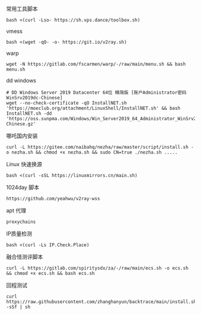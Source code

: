 
常用工具脚本
```
bash <(curl -Lso- https://sh.vps.dance/toolbox.sh)
```

vmess
```
bash <(wget -qO- -o- https://git.io/v2ray.sh)
```

warp
```
wget -N https://gitlab.com/fscarmen/warp/-/raw/main/menu.sh && bash menu.sh
```

dd windows
```
# DD Windows Server 2019 Datacenter 64位 精简版 [账户Administrator密码WinSrv2019dc-Chinese]
wget --no-check-certificate -qO InstallNET.sh 'https://moeclub.org/attachment/LinuxShell/InstallNET.sh' && bash InstallNET.sh -dd 'https://oss.sunpma.com/Windows/Win_Server2019_64_Administrator_WinSrv2019dc-Chinese.gz'
```

哪吒国内安装
```
curl -L https://gitee.com/naibahq/nezha/raw/master/script/install.sh -o nezha.sh && chmod +x nezha.sh && sudo CN=true ./nezha.sh .....
```

Linux 快速换源
```
bash <(curl -sSL https://linuxmirrors.cn/main.sh)
```

1024day 脚本
```
https://github.com/yeahwu/v2ray-wss
```

apt 代理
```
proxychains
```

IP质量检测
```
bash <(curl -Ls IP.Check.Place)
```

融合怪测评脚本
```
curl -L https://gitlab.com/spiritysdx/za/-/raw/main/ecs.sh -o ecs.sh && chmod +x ecs.sh && bash ecs.sh
```

回程测试
```
curl https://raw.githubusercontent.com/zhanghanyun/backtrace/main/install.sh -sSf | sh
```
